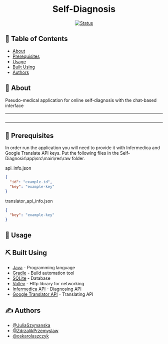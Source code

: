 
<p align="center">
    <img src="https://user-images.githubusercontent.com/57731778/111080312-345cf900-84fe-11eb-9bdb-bc9ac096c0f7.gif"
     alt=""/>
</p>


<h1 align="center">Self-Diagnosis</h1>

<div align="center">

[![Status](https://img.shields.io/badge/status-finished-success.svg)]()

</div>

## 📝 Table of Contents

- [About](#about)
- [Prerequisites](#prerequisites)
- [Usage](#usage)
- [Built Using](#built_using)
- [Authors](#authors)

## 🧐 About <a name = "about"></a>

Pseudo-medical application for online self-diagnosis with the chat-based interface

<table cellpadding="0" cellspacing="0" border="0">
    <tr>
    <td><p align="center"></p></td>
    <td><p align="center"></p></td>
        <td><p align="center"></p></td>
        <td><p align="center"></p></td>
    </tr>
  <tr>
      <td width="400"><img src="https://user-images.githubusercontent.com/57731778/111079888-59506c80-84fc-11eb-8fa2-b3b7f0ee1813.gif"alt=""/></td>
      <td width="400"><img src="https://user-images.githubusercontent.com/57731778/111079887-581f3f80-84fc-11eb-9b55-37c7c501bcb5.gif"alt=""/></td>
      <td width="400"><img src="https://user-images.githubusercontent.com/57731778/111079886-56557c00-84fc-11eb-995c-53782b4cbbb6.gif"alt=""/></td>
      <td width="400"><img src="https://user-images.githubusercontent.com/57731778/111079884-548bb880-84fc-11eb-8774-e471c6e657ea.gif"alt=""/></td>
  </tr>
 </table>


## 🔑 Prerequisites <a name = "prerequisites"></a>

In order run the application you will need to provide it with Infermedica and Google Translate API keys. Put the following files in the Self-Diagnosis\app\src\main\res\raw folder. 

api_info.json
```JSON
{
  "id": "example-id",
  "key": "example-key"
}
```

translator_api_info.json
```JSON
{
  "key": "example-key"
}
```



## 🎈 Usage <a name="usage"></a>




## ⛏️ Built Using <a name = "built_using"></a>

- [Java](www.java.com) - Programming language
- [Gradle](gradle.org) - Build automation tool
- [SQLite](https://www.sqlite.org/index.html) - Database
- [Volley](https://github.com/google/volley) - Http library for networking
- [Infermedica API](https://infermedica.com/) - Diagnosing API
- [Google Translator API](https://cloud.google.com/translate) - Translating API

## ✍️ Authors <a name = "authors"></a>

- [@JuliaSzymanska](https://github.com/JuliaSzymanska)
- [@ZdrzalikPrzemyslaw](https://github.com/ZdrzalikPrzemyslaw)
- [@oskarolaszczyk](https://github.com/oskarolaszczyk)
